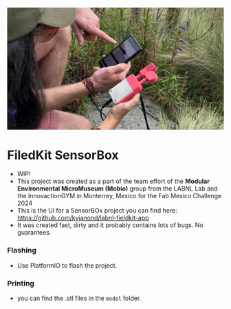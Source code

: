 ![Filedkit SensorBox](assets/images/title.JPG)
# FiledKit SensorBox
- WIP!
- This project was created as a part of the team effort of the **Modular Environmental MicroMuseum (Mobio)** group from the LABNL Lab and the InnovactionGYM in Monterrey, Mexico for the Fab Mexico Challenge 2024
- This is the UI for a SensorBOx project you can find here: https://github.com/kyjanond/labnl-fieldkit-app
- It was created fast, dirty and it probably contains lots of bugs. No guarantees.

### Flashing
- Use PlatformIO to flash the project.

### Printing
- you can find the .stl files in the `model` folder. 